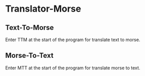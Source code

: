 # Translator-Morse

## Text-To-Morse
Enter TTM at the start of the program for translate text to morse.
## Morse-To-Text
Enter MTT at the start of the program for translate morse to text.
